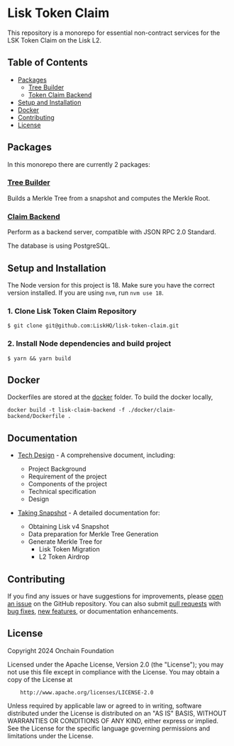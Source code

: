 # Lisk Token Claim <!-- omit in toc -->

This repository is a monorepo for essential non-contract services for the LSK Token Claim on the Lisk L2.

## Table of Contents <!-- omit in toc -->

- [Packages](#packages)
  - [Tree Builder](#tree-builder)
  - [Token Claim Backend](#claim-backend)
- [Setup and Installation](#setup-and-installation)
- [Docker](#docker)
- [Contributing](#contributing)
- [License](#license)

## Packages

In this monorepo there are currently 2 packages:

### [Tree Builder](packages/tree-builder)

Builds a Merkle Tree from a snapshot and computes the Merkle Root.

### [Claim Backend](packages/claim-backend)

Perform as a backend server, compatible with JSON RPC 2.0 Standard.

The database is using PostgreSQL.

## Setup and Installation

The Node version for this project is 18. Make sure you have the correct version installed. If you are using `nvm`, run `nvm use 18`.

### 1. Clone Lisk Token Claim Repository

```
$ git clone git@github.com:LiskHQ/lisk-token-claim.git
```

### 2. Install Node dependencies and build project

```
$ yarn && yarn build
```

## Docker

Dockerfiles are stored at the [docker](./docker/) folder.
To build the docker locally,

```
docker build -t lisk-claim-backend -f ./docker/claim-backend/Dockerfile .
```

## Documentation

- [Tech Design](./documentation/Tech_Design.md) - A comprehensive document, including:

  - Project Background
  - Requirement of the project
  - Components of the project
  - Technical specification
  - Design

- [Taking Snapshot](./documentation/Taking_Snapshot.md) - A detailed documentation for:
  - Obtaining Lisk v4 Snapshot
  - Data preparation for Merkle Tree Generation
  - Generate Merkle Tree for
    - Lisk Token Migration
    - L2 Token Airdrop

## Contributing

If you find any issues or have suggestions for improvements,
please [open an issue](https://github.com/LiskHQ/lisk-token-claim/issues/new/choose) on the GitHub repository. You can also
submit [pull requests](https://github.com/LiskHQ/lisk-token-claim/compare)
with [bug fixes](https://github.com/LiskHQ/lisk-token-claim/issues/new?assignees=&labels=bug+report&projects=&template=bug-report.md&title=%5BBug%5D%3A+),
[new features](https://github.com/LiskHQ/lisk-token-claim/issues/new?assignees=&labels=&projects=&template=feature-request.md),
or documentation enhancements.

## License

Copyright 2024 Onchain Foundation

Licensed under the Apache License, Version 2.0 (the "License");
you may not use this file except in compliance with the License.
You may obtain a copy of the License at

```shell
    http://www.apache.org/licenses/LICENSE-2.0
```

Unless required by applicable law or agreed to in writing, software
distributed under the License is distributed on an "AS IS" BASIS,
WITHOUT WARRANTIES OR CONDITIONS OF ANY KIND, either express or implied.
See the License for the specific language governing permissions and
limitations under the License.
